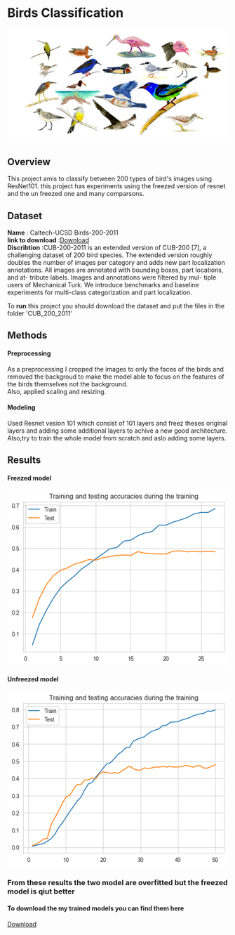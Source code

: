 # Birds Classification 
![](images/birds-of-north-america.jpg)
## Overview 
This project amis to classify between 200 types of bird's images using ResNet101.
this project has experiments using the freezed version of resnet and the un freezed one and many comparsons.

## Dataset 
 **Name** : Caltech-UCSD Birds-200-2011 <br>
 **link to download** :<a href="http://www.vision.caltech.edu/visipedia/CUB-200-2011.html">Download</a><br>
**Discribtion** :CUB-200-2011 is an extended version of CUB-200 [7], a challenging dataset of 200 bird species. The extended version roughly doubles the number of images per category and adds new part localization annotations. All images are annotated with bounding boxes, part locations, and at- tribute labels. Images and annotations were filtered by mul- tiple users of Mechanical Turk. We introduce benchmarks and baseline experiments for multi-class categorization and part localization.<br>

To **run** this project you should download the dataset and put the files in the folder 'CUB_200_2011'<br>

## Methods
#### Preprocessing
As a preprocessing I cropped the images to only the faces of the birds and removed the backgroud to make the model able to focus on the features of the birds themselves not the background.<br>
Also, applied scaling and resizing.
#### Modeling
Used Resnet vesion 101 which consist of 101 layers and freez theses original layers and adding some additional layers to achive a new good architecture.<br>
Also,try to train the whole model from scratch and aslo adding some layers.
## Results
#### Freezed model 
![](images/output.png)
#### Unfreezed model
![](images/unfreezed.png)

### From these results the two model are overfitted but the freezed model is qiut better

#### To download the my trained models you can find them here 
<a href="https://uottawa-my.sharepoint.com/personal/kataa028_uottawa_ca/_layouts/15/guestaccess.aspx?folderid=06a40d0a82c2b4db58132f8c5c3ae5eb1&authkey=AcDdgAZtO5mUj30ajtUGPE4&e=ZLucFh">Download</a><br>
